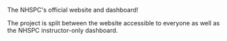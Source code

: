 The NHSPC's official website and dashboard!

The project is split between the website accessible to everyone as well as the NHSPC instructor-only dashboard.

